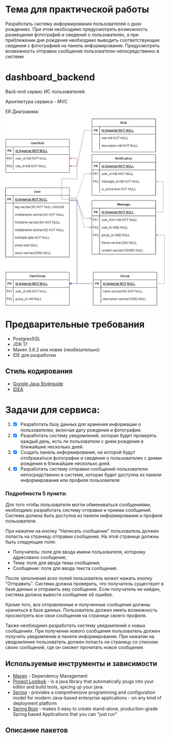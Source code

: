 # Тема для практической работы
Разработать систему информирования пользователей о днях рождениях. При этом необходимо предусмотреть возможность
размещения фотографий и сведений о пользователях, 
а при приближении дня рождения необходимо выводить соответствующие сведения с фотографией на панель информирования.
Предусмотреть возможность отправки сообщения пользователю непосредственно в системе

# dashboard_backend
Back-end сервис ИС пользователей.

Архитектура сервиса - MVC

ER Диаграмма:

![ER Диаграмма](dashboard_urfu.jpg)

# Предварительные требования
- PostgresSQL
- JDK 17
- Maven 3.6.2 или новее (необязательно)
- IDE для разработки

## Стиль кодирования
* [Google Java Styleguide](https://google.github.io/styleguide/javaguide.html)
* [IDEA](https://github.com/google/styleguide/blob/gh-pages/intellij-java-google-style.xml)

# Задачи для сервиса:
1. - [X] Разработать базу данных для хранения информации о пользователях, включая дату рождения и фотографии.
2. - [X] Разработать систему уведомлений, которая будет проверять каждый день, есть ли пользователи с днем рождения в ближайшие несколько дней.
3. - [X] Создать панель информирования, на которой будут отображаться фотографии и сведения о пользователях с днями рождения в ближайшие несколько дней.
4. - [X] Разработать систему отправки сообщений пользователю непосредственно в системе, которая будет доступна из панели информирования или профиля пользователя.

### Подробности 5 пункта:
Для того чтобы пользователи могли обмениваться сообщениями, необходимо разработать систему отправки и приема сообщений. Система должна быть доступна из панели информирования и профиля пользователя.

При нажатии на кнопку "Написать сообщение" пользователь должен попасть на страницу отправки сообщения. На этой странице должны быть следующие поля:

- Получатель: поле для ввода имени пользователя, которому адресовано сообщение;
- Тема: поле для ввода темы сообщения;
- Сообщение: поле для ввода текста сообщения.

После заполнения всех полей пользователь может нажать кнопку "Отправить". Система должна проверить, что получатель существует в базе данных и отправить ему сообщение. Если получатель не найден, система должна вывести сообщение об ошибке.

Кроме того, все отправленные и полученные сообщения должны храниться в базе данных. Пользователь должен иметь возможность просмотреть все свои сообщения на странице своего профиля.

Также необходимо разработать систему уведомлений о новых сообщениях. При получении нового сообщения пользователь должен получить уведомление в панели информирования. При нажатии на уведомление пользователь должен попасть на страницу со списком своих сообщений, где он сможет прочитать новое сообщение.

## Используемые инструменты и зависимости
* [Maven](https://maven.apache.org/) - Dependency Management
* [Project Lombok](https://projectlombok.org/) - is a java library that automatically plugs into your editor and build tools, spicing up your java.
* [Spring](https://spring.io/projects/spring) - provides a comprehensive programming and configuration model for modern Java-based enterprise applications - on any kind of deployment platform
* [Spring Boot](https://spring.io/projects/spring-boot) - makes it easy to create stand-alone, production-grade Spring based Applications that you can "just run"

## Описание пакетов
